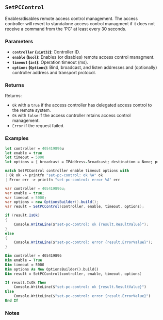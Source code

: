 ## `SetPCControl`

Enables/disables remote access control management. The access controller will revert to standalone access
control managment if it does not receive a command from the 'PC' at least every 30 seconds.


### Parameters
- **`controller` (`uint32`)**: Controller ID.
- **`enable` (`bool`)**: Enables (or disables) remote access control managment.
- **`timeout` (`int`)**: Operation timeout (ms).
- **`options` (`Options`)**: Bind, broadcast, and listen addresses and (optionally) controller address and transport protocol.

### Returns

Returns:
- `Ok` with a `true` if the access controller has delegated access control to the remote system.
- `Ok` with `false`  if the access controller retains access control management.
- `Error` if the request failed.

### Examples

```fsharp
let controller = 405419896u
let enable = true
let timeout = 5000
let options = { broadcast = IPAddress.Broadcast; destination = None; protoocol = None; debug = true }

match SetPCControl controller enable timeout options with
| Ok ok -> printfn "set-pc-control: ok %A" ok
| Error err -> printfn "set-pc-control: error %A" err
```

```csharp
var controller = 405419896u;
var enable = true;
var timeout = 5000;
var options = new OptionsBuilder().build();
var result = SetPCControl(controller, enable, timeout, options);

if (result.IsOk)
{
    Console.WriteLine($"set-pc-control: ok {result.ResultValue}");
}
else
{
    Console.WriteLine($"set-pc-control: error {result.ErrorValue}");
}
```

```vb
Dim controller = 405419896
Dim enable = True
Dim timeout = 5000
Dim options As New OptionsBuilder().build()
Dim result = SetPCControl(controller, enable, timeout, options)

If result.IsOk Then
    Console.WriteLine($"set-pc-control: ok {result.ResultValue}")
Else
    Console.WriteLine($"set-pc-control: error {result.ErrorValue}")
End If
```

### Notes
